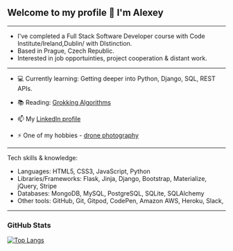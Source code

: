 ## Welcome to my profile 👋 I'm Alexey

---

- I've completed a Full Stack Software Developer course with Code Institute/Ireland,Dublin/ with DIstinction.
- Based in Prague, Czech Republic.
- Interested in job opportuinties, project cooperation & distant work. 

---

- :computer: Currently learning: Getting deeper into Python, Django, SQL, REST APIs.

- :books: Reading: [Grokking Algorithms](https://www.manning.com/books/grokking-algorithms)

- 📫 My [LinkedIn profile](https://www.linkedin.com/in/alexeystatsenko/)

- ⚡ One of my hobbies - [drone photography](https://www.instagram.com/stodrones/)

---

  Tech skills & knowledge:
- Languages: 		        HTML5, CSS3, JavaScript, Python
- Libraries/Frameworks:  	Flask, Jinja, Django, Bootstrap, Materialize, jQuery, Stripe
- Databases:  		        MongoDB, MySQL, PostgreSQL, SQLite, SQLAlchemy
- Other tools:  		    GitHub, Git, Gitpod, CodePen, Amazon AWS, Heroku, Slack, 

---

###  GitHub Stats

[![Top Langs](https://github-readme-stats.vercel.app/api/top-langs/?username=olekst&hide=html&theme=gotham)](https://github.com/anuraghazra/github-readme-stats)

<!--
**OlekSt/OlekSt** is a ✨ _special_ ✨ repository because its `README.md` (this file) appears on your GitHub profile.

Here are some ideas to get you started:

- 🔭 I’m currently working on ...
- 🌱 I’m currently learning ...
- 👯 I’m looking to collaborate on ...
- 🤔 I’m looking for help with ...
- 💬 Ask me about ...
- 📫 How to reach me: ...
- 😄 Pronouns: ...
- ⚡ Fun fact: ...
-->
